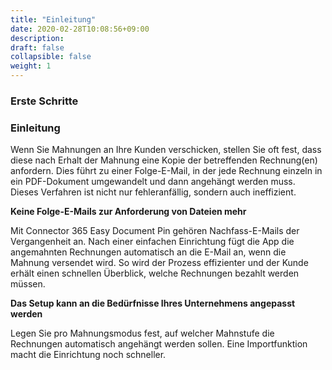 ```yaml
---
title: "Einleitung"
date: 2020-02-28T10:08:56+09:00
description: 
draft: false
collapsible: false
weight: 1
---
```

### Erste Schritte

### Einleitung

Wenn Sie Mahnungen an Ihre Kunden verschicken, stellen Sie oft fest, dass diese nach Erhalt der Mahnung eine Kopie der betreffenden Rechnung(en) anfordern. Dies führt zu einer Folge-E-Mail, in der jede Rechnung einzeln in ein PDF-Dokument umgewandelt und dann angehängt werden muss. Dieses Verfahren ist nicht nur fehleranfällig, sondern auch ineffizient.

**Keine Folge-E-Mails zur Anforderung von Dateien mehr**

Mit Connector 365 Easy Document Pin gehören Nachfass-E-Mails der Vergangenheit an. Nach einer einfachen Einrichtung fügt die App die angemahnten Rechnungen automatisch an die E-Mail an, wenn die Mahnung versendet wird. So wird der Prozess effizienter und der Kunde erhält einen schnellen Überblick, welche Rechnungen bezahlt werden müssen.

**Das Setup kann an die Bedürfnisse Ihres Unternehmens angepasst werden**

Legen Sie pro Mahnungsmodus fest, auf welcher Mahnstufe die Rechnungen automatisch angehängt werden sollen. Eine Importfunktion macht die Einrichtung noch schneller.